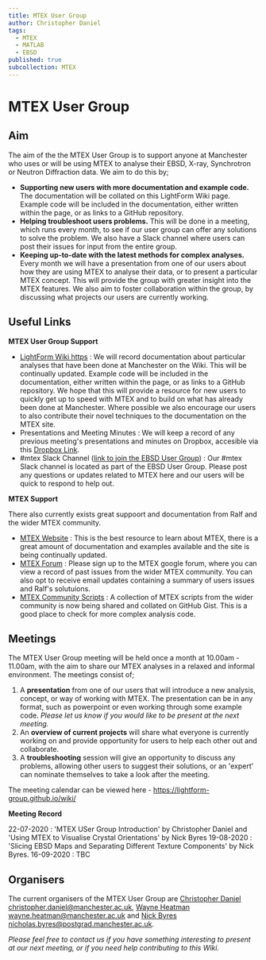 ```yaml
---
title: MTEX User Group
author: Christopher Daniel
tags:
  - MTEX
  - MATLAB
  - EBSD
published: true
subcollection: MTEX
---
```


# MTEX User Group

## Aim

The aim of the the MTEX User Group is to support anyone at Manchester who uses or will be using MTEX to analyse their EBSD, X-ray, Synchrotron or Neutron Diffraction data. We aim to do this by;

- **Supporting new users with more documentation and example code.** The documentation will be collated on this LightForm Wiki page. Example code will be included in the documentation, either written within the page, or as links to a GitHub repository.
- **Helping troubleshoot users problems.** This will be done in a meeting, which runs every month, to see if our user group can offer any solutions to solve the problem. We also have a Slack channel where users can post their issues for input from the entire group.
- **Keeping up-to-date with the latest methods for complex analyses.** Every month we will have a presentation from one of our users about how they are using MTEX to analyse their data, or to present a particular MTEX concept. This will provide the group with greater insight into the MTEX features. We also aim to foster collaboration within the group, by discussing what projects our users are currently working.

## Useful Links

**MTEX User Group Support**

- [LightForm Wiki https](https://lightform-group.github.io/wiki/software_and_simulation/) : We will record documentation about particular analyses that have been done at Manchester on the Wiki. This will be continually updated. Example code will be included in the documentation, either written within the page, or as links to a GitHub repository. We hope that this will provide a resource for new users to quickly get up to speed with MTEX and to build on what has already been done at Manchester. Where possible we also encourage our users to also contribute their novel techniques to the documentation on the MTEX site.
- Presentations and Meeting Minutes : We will keep a record of any previous meeting's presentations and minutes on Dropbox, accesible via this [Dropbox Link](https://www.dropbox.com/sh/rslr5wpnjo8roqc/AADr1_nmn2UcN_7diF8Ss38Ga?dl=0).
- #mtex Slack Channel ([link to join the EBSD User Group](https://join.slack.com/t/ebsdmanchester/shared_invite/zt-dlb2m3b9-QkfqAYpERzV15hRoIFUjSA)) : Our #mtex Slack channel is located as part of the EBSD User Group. Please post any questions or updates related to MTEX here and our users will be quick to respond to help out. 

**MTEX Support**

There also currently exists great suppoort and documentation from Ralf and the wider MTEX community.

- [MTEX Website](https://mtex-toolbox.github.io) : This is the best resource to learn about MTEX, there is a great amount of documentation and examples available and the site is being continually updated.
- [MTEX Forum](https://groups.google.com/forum/?fromgroups=#!forum/mtexmail) : Please sign up to the MTEX google forum, where you can view a record of past issues from the wider MTEX community. You can also opt to receive email updates containing a summary of users issues and Ralf's solutuions.
- [MTEX Community Scripts](https://gist.github.com/search?utf8=✓&q=%23mtexScript) : A collection of MTEX scripts from the wider community is now being shared and collated on GitHub Gist. This is a good place to check for more complex analysis code.

## Meetings

The MTEX User Group meeting will be held once a month at 10.00am - 11.00am, with the aim to share our MTEX analyses in a relaxed and informal environment. The meetings consist of;

1. A **presentation** from one of our users that will introduce a new analysis, concept, or way of working with MTEX. The presentation can be in any format, such as powerpoint or even working through some example code. *Please let us know if you would like to be present at the next meeting.*
2. An **overview of current projects** will share what everyone is currently working on and provide opportunity for users to help each other out and collaborate. 
3. A **troubleshooting** session will give an opportunity to discuss any problems, allowing other users to suggest their solutions, or an 'expert' can nominate themselves to take a look after the meeting.

The meeting calendar can be viewed here - https://lightform-group.github.io/wiki/

**Meeting Record**

22-07-2020 : 'MTEX USer Group Introduction' by Christopher Daniel and  'Using MTEX to Visualise Crystal Orientations' by Nick Byres 
19-08-2020 : 'Slicing EBSD Maps and Separating Different Texture Components' by Nick Byres.
16-09-2020 : TBC

## Organisers

The current organisers of the MTEX User Group are [Christopher Daniel](https://lightform.org.uk/people/dr-christopher-stuart-daniel) christopher.daniel@manchester.ac.uk, [Wayne Heatman](https://lightform.org.uk/people/wayne-heatman) wayne.heatman@manchester.ac.uk and [Nick Byres](https://lightform.org.uk/people/nicholas-byres) nicholas.byres@postgrad.manchester.ac.uk.

*Please feel free to contact us if you have something interesting to present at our next meeting, or if you need help contributing to this Wiki.*
